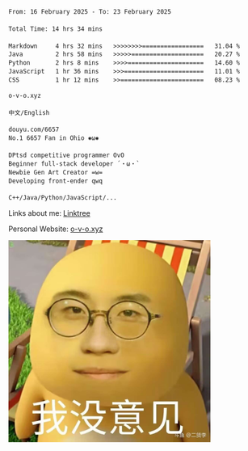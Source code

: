 <!--START_SECTION:waka-->

```txt
From: 16 February 2025 - To: 23 February 2025

Total Time: 14 hrs 34 mins

Markdown     4 hrs 32 mins   >>>>>>>>=================   31.04 %
Java         2 hrs 58 mins   >>>>>====================   20.27 %
Python       2 hrs 8 mins    >>>>=====================   14.60 %
JavaScript   1 hr 36 mins    >>>======================   11.01 %
CSS          1 hr 12 mins    >>=======================   08.23 %
```

<!--END_SECTION:waka-->

```txt
o-v-o.xyz

中文/English

douyu.com/6657
No.1 6657 Fan in Ohio ✺ω✺

DPtsd competitive programmer OvO
Beginner full-stack developer ´・ω・`
Newbie Gen Art Creator =w=
Developing front-ender qwq

C++/Java/Python/JavaScript/...

```
Links about me: [Linktree](https://linktr.ee/ohiowjq)

Personal Website: [o-v-o.xyz](o-v-o.xyz)

<img src = "https://raw.githubusercontent.com/onetrue-6657/image-hosting/main/img/pfp/NailongOneTrue.jpg" style = "width: 400px; height: 400px" />
